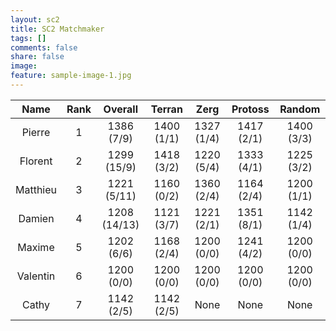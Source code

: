 ```yaml
---
layout: sc2
title: SC2 Matchmaker
tags: []
comments: false
share: false
image:
feature: sample-image-1.jpg
---
```


| Name     | Rank | Overall      | Terran     | Zerg       | Protoss    | Random     |
|:--------:|:----:|:------------:|:----------:|:----------:|:----------:|:----------:|
| Pierre   | 1    | 1386 (7/9)   | 1400 (1/1) | 1327 (1/4) | 1417 (2/1) | 1400 (3/3) |
| Florent  | 2    | 1299 (15/9)  | 1418 (3/2) | 1220 (5/4) | 1333 (4/1) | 1225 (3/2) |
| Matthieu | 3    | 1221 (5/11)  | 1160 (0/2) | 1360 (2/4) | 1164 (2/4) | 1200 (1/1) |
| Damien   | 4    | 1208 (14/13) | 1121 (3/7) | 1221 (2/1) | 1351 (8/1) | 1142 (1/4) |
| Maxime   | 5    | 1202 (6/6)   | 1168 (2/4) | 1200 (0/0) | 1241 (4/2) | 1200 (0/0) |
| Valentin | 6    | 1200 (0/0)   | 1200 (0/0) | 1200 (0/0) | 1200 (0/0) | 1200 (0/0) |
| Cathy    | 7    | 1142 (2/5)   | 1142 (2/5) |None        |None        |None        |

